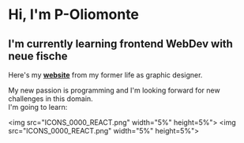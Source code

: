 # Hi, I'm P-Oliomonte
## I'm currently learning frontend WebDev with neue fische

Here's my **[website](https://phillip-oehlenberg.com/)** from my former life as graphic designer.

My new passion is programming and I'm looking forward for new challenges in this domain.\
I'm going to learn:


  <img src="ICONS_0000_REACT.png" width="5%" height=5%">
  <img src="ICONS_0000_REACT.png" width="5%" height=5%">
</ol>

